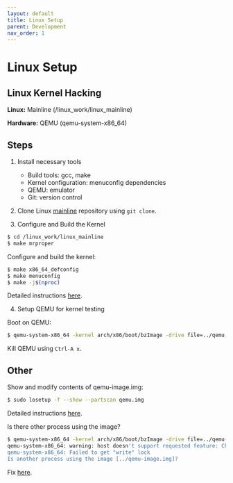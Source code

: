 ```yaml
---
layout: default
title: Linux Setup
parent: Development
nav_order: 1
---
```


# Linux Setup

<!-- ## Test Bench

Options:

* Virtual Box, running a Linux-based system
* QEMU
* Dedicated Laptop/PC for development
* Raspberry Pi
* Specialiazed hardware for your specific development -->

## Linux Kernel Hacking

**Linux:** Mainline (/linux_work/linux_mainline)

**Hardware:** QEMU (qemu-system-x86_64)

## Steps

1. Install necessary tools
    * Build tools: gcc, make
    * Kernel configuration: menuconfig dependencies
    * QEMU: emulator
    * Git: version control

2. Clone Linux [mainline](https://git.kernel.org/pub/scm/linux/kernel/git/torvalds/linux.git) repository using `git clone`.

3. Configure and Build the Kernel

```bash
$ cd /linux_work/linux_mainline
$ make mrproper
```

Configure and build the kernel:

```bash
$ make x86_64_defconfig
$ make menuconfig
$ make -j$(nproc)
```

Detailed instructions [here](https://krinkinmu.github.io/2020/07/05/beaglebone-software-update.html).

4. Setup QEMU for kernel testing

Boot on QEMU:

```bash
$ qemu-system-x86_64 -kernel arch/x86/boot/bzImage -drive file=../qemu.img,index=0,media=disk,format=raw -append "root=/dev/sda console=ttyS0" --enable-kvm --nographic
```

Kill QEMU using `Ctrl-A x`.

## Other

Show and modify contents of qemu-image.img:

```bash
$ sudo losetup -f --show --partscan qemu.img
```

Detailed instructions [here](https://bootlin.com/doc/training/embedded-linux-qemu/embedded-linux-qemu-labs.pdf).

Is there other process using the image?

```bash
$ qemu-system-x86_64 -kernel arch/x86/boot/bzImage -drive file=../qemu-image.img,index=0,media=disk,format=raw -append "root=/dev/sda console=ttyS0" --enable-kvm --nographic
qemu-system-x86_64: warning: host doesn't support requested feature: CPUID.80000001H:ECX.svm [bit 2]
qemu-system-x86_64: Failed to get "write" lock
Is another process using the image [../qemu-image.img]?
```

Fix [here](https://stackoverflow.com/questions/5881134/cannot-delete-device-dev-loop0).
